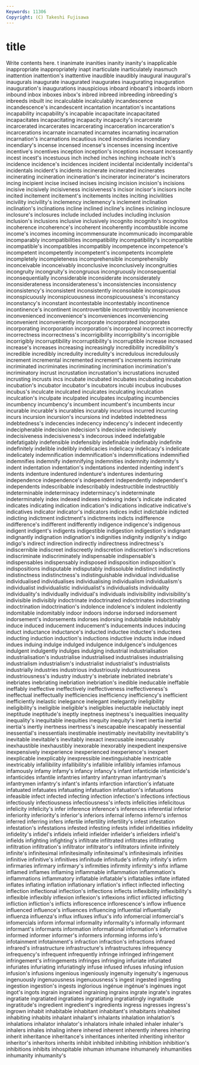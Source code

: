 ```yaml
---
Keywords: 11306 
Copyright: (C) Takeshi Fujisawa
---
```


# title

Write contents here.
t inanimate inanities inanity inanity's inapplicable inappropriate inappropriately
inapt inarticulate inarticulately inasmuch inattention inattention's inattentive inaudible inaudibly inaugural
inaugural's inaugurals inaugurate inaugurated inaugurates inaugurating inauguration inauguration's inaugurations inauspicious
inboard inboard's inboards inborn inbound inbox inboxes inbox's inbred inbreed
inbreeding inbreeding's inbreeds inbuilt inc incalculable incalculably incandescence incandescence's incandescent
incantation incantation's incantations incapability incapability's incapable incapacitate incapacitated incapacitates incapacitating
incapacity incapacity's incarcerate incarcerated incarcerates incarcerating incarceration incarceration's incarcerations incarnate
incarnated incarnates incarnating incarnation incarnation's incarnations incautious inced incendiaries incendiary
incendiary's incense incensed incense's incenses incensing incentive incentive's incentives inception
inception's inceptions incessant incessantly incest incest's incestuous inch inched inches
inching inchoate inch's incidence incidence's incidences incident incidental incidentally incidental's
incidentals incident's incidents incinerate incinerated incinerates incinerating incineration incineration's incinerator
incinerator's incinerators incing incipient incise incised incises incising incision incision's
incisions incisive incisively incisiveness incisiveness's incisor incisor's incisors incite incited
incitement incitement's incitements incites inciting incivilities incivility incivility's inclemency inclemency's
inclement inclination inclination's inclinations incline inclined incline's inclines inclining inclosure
inclosure's inclosures include included includes including inclusion inclusion's inclusions inclusive
inclusively incognito incognito's incognitos incoherence incoherence's incoherent incoherently incombustible income
income's incomes incoming incommensurate incommunicado incomparable incomparably incompatibilities incompatibility incompatibility's
incompatible incompatible's incompatibles incompatibly incompetence incompetence's incompetent incompetently incompetent's incompetents
incomplete incompletely incompleteness incomprehensible incomprehensibly inconceivable inconceivably inconclusive inconclusively incongruities
incongruity incongruity's incongruous incongruously inconsequential inconsequentially inconsiderable inconsiderate inconsiderately inconsiderateness
inconsiderateness's inconsistencies inconsistency inconsistency's inconsistent inconsistently inconsolable inconspicuous inconspicuously inconspicuousness
inconspicuousness's inconstancy inconstancy's inconstant incontestable incontestably incontinence incontinence's incontinent incontrovertible
incontrovertibly inconvenience inconvenienced inconvenience's inconveniences inconveniencing inconvenient inconveniently incorporate incorporated
incorporates incorporating incorporation incorporation's incorporeal incorrect incorrectly incorrectness incorrectness's incorrigibility
incorrigibility's incorrigible incorrigibly incorruptibility incorruptibility's incorruptible increase increased increase's increases
increasing increasingly incredibility incredibility's incredible incredibly incredulity incredulity's incredulous incredulously
increment incremental incremented increment's increments incriminate incriminated incriminates incriminating incrimination
incrimination's incriminatory incrust incrustation incrustation's incrustations incrusted incrusting incrusts incs
incubate incubated incubates incubating incubation incubation's incubator incubator's incubators incubi
incubus incubuses incubus's inculcate inculcated inculcates inculcating inculcation inculcation's inculpate
inculpated inculpates inculpating incumbencies incumbency incumbency's incumbent incumbent's incumbents incur
incurable incurable's incurables incurably incurious incurred incurring incurs incursion incursion's
incursions ind indebted indebtedness indebtedness's indecencies indecency indecency's indecent indecently
indecipherable indecision indecision's indecisive indecisively indecisiveness indecisiveness's indecorous indeed indefatigable
indefatigably indefensible indefensibly indefinable indefinably indefinite indefinitely indelible indelibly indelicacies
indelicacy indelicacy's indelicate indelicately indemnification indemnification's indemnifications indemnified indemnifies indemnify
indemnifying indemnities indemnity indemnity's indent indentation indentation's indentations indented indenting
indent's indents indenture indentured indenture's indentures indenturing independence independence's independent
independently independent's independents indescribable indescribably indestructible indestructibly indeterminable indeterminacy indeterminacy's
indeterminate indeterminately index indexed indexes indexing index's indicate indicated indicates
indicating indication indication's indications indicative indicative's indicatives indicator indicator's indicators
indices indict indictable indicted indicting indictment indictment's indictments indicts indifference
indifference's indifferent indifferently indigence indigence's indigenous indigent indigent's indigents indigestible
indigestion indigestion's indignant indignantly indignation indignation's indignities indignity indignity's indigo
indigo's indirect indirection indirectly indirectness indirectness's indiscernible indiscreet indiscreetly indiscretion
indiscretion's indiscretions indiscriminate indiscriminately indispensable indispensable's indispensables indispensably indisposed indisposition
indisposition's indispositions indisputable indisputably indissoluble indistinct indistinctly indistinctness indistinctness's indistinguishable
individual individualise individualised individualises individualising individualism individualism's individualist individualistic individualist's
individualists individuality individuality's individually individual's individuals indivisibility indivisibility's indivisible indivisibly
indoctrinate indoctrinated indoctrinates indoctrinating indoctrination indoctrination's indolence indolence's indolent indolently
indomitable indomitably indoor indoors indorse indorsed indorsement indorsement's indorsements indorses
indorsing indubitable indubitably induce induced inducement inducement's inducements induces inducing
induct inductance inductance's inducted inductee inductee's inductees inducting induction induction's
inductions inductive inducts indue indued indues induing indulge indulged indulgence
indulgence's indulgences indulgent indulgently indulges indulging industrial industrialisation industrialisation's industrialise
industrialised industrialises industrialising industrialism industrialism's industrialist industrialist's industrialists industrially industries
industrious industriously industriousness industriousness's industry industry's inebriate inebriated inebriate's inebriates
inebriating inebriation inebriation's inedible ineducable ineffable ineffably ineffective ineffectively ineffectiveness
ineffectiveness's ineffectual ineffectually inefficiencies inefficiency inefficiency's inefficient inefficiently inelastic inelegance
inelegant inelegantly ineligibility ineligibility's ineligible ineligible's ineligibles ineluctable ineluctably inept
ineptitude ineptitude's ineptly ineptness ineptness's inequalities inequality inequality's inequitable inequities
inequity inequity's inert inertia inertial inertia's inertly inertness inertness's inescapable
inescapably inessential inessential's inessentials inestimable inestimably inevitability inevitability's inevitable inevitable's
inevitably inexact inexcusable inexcusably inexhaustible inexhaustibly inexorable inexorably inexpedient inexpensive
inexpensively inexperience inexperienced inexperience's inexpert inexplicable inexplicably inexpressible inextinguishable inextricable
inextricably infallibility infallibility's infallible infallibly infamies infamous infamously infamy infamy's
infancy infancy's infant infanticide infanticide's infanticides infantile infantries infantry infantryman
infantryman's infantrymen infantry's infant's infants infarction infarction's infatuate infatuated infatuates
infatuating infatuation infatuation's infatuations infeasible infect infected infecting infection infection's
infections infectious infectiously infectiousness infectiousness's infects infelicities infelicitous infelicity infelicity's
infer inference inference's inferences inferential inferior inferiority inferiority's inferior's inferiors
infernal inferno inferno's infernos inferred inferring infers infertile infertility infertility's
infest infestation infestation's infestations infested infesting infests infidel infidelities infidelity
infidelity's infidel's infidels infield infielder infielder's infielders infield's infields infighting
infighting's infiltrate infiltrated infiltrates infiltrating infiltration infiltration's infiltrator infiltrator's infiltrators
infinite infinitely infinite's infinitesimal infinitesimally infinitesimal's infinitesimals infinities infinitive infinitive's
infinitives infinitude infinitude's infinity infinity's infirm infirmaries infirmary infirmary's infirmities
infirmity infirmity's infix inflame inflamed inflames inflaming inflammable inflammation inflammation's
inflammations inflammatory inflatable inflatable's inflatables inflate inflated inflates inflating inflation
inflationary inflation's inflect inflected inflecting inflection inflectional inflection's inflections inflects
inflexibility inflexibility's inflexible inflexibly inflexion inflexion's inflexions inflict inflicted inflicting
infliction infliction's inflicts inflorescence inflorescence's inflow influence influenced influence's influences
influencing influential influentially influenza influenza's influx influxes influx's info infomercial
infomercial's infomercials inform informal informality informality's informally informant informant's informants
information informational information's informative informed informer informer's informers informing informs
info's infotainment infotainment's infraction infraction's infractions infrared infrared's infrastructure infrastructure's
infrastructures infrequency infrequency's infrequent infrequently infringe infringed infringement infringement's infringements
infringes infringing infuriate infuriated infuriates infuriating infuriatingly infuse infused infuses
infusing infusion infusion's infusions ingenious ingeniously ingenuity ingenuity's ingenuous ingenuously
ingenuousness ingenuousness's ingest ingested ingesting ingestion ingestion's ingests inglorious ingénue
ingénue's ingénues ingot ingot's ingots ingrain ingrained ingraining ingrains ingrate
ingrate's ingrates ingratiate ingratiated ingratiates ingratiating ingratiatingly ingratitude ingratitude's ingredient
ingredient's ingredients ingress ingresses ingress's ingrown inhabit inhabitable inhabitant inhabitant's
inhabitants inhabited inhabiting inhabits inhalant inhalant's inhalants inhalation inhalation's inhalations
inhalator inhalator's inhalators inhale inhaled inhaler inhaler's inhalers inhales inhaling
inhere inhered inherent inherently inheres inhering inherit inheritance inheritance's inheritances
inherited inheriting inheritor inheritor's inheritors inherits inhibit inhibited inhibiting inhibition
inhibition's inhibitions inhibits inhospitable inhuman inhumane inhumanely inhumanities inhumanity inhumanity's
